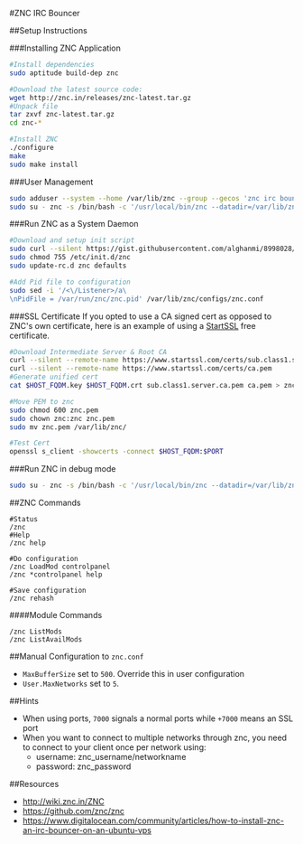 #ZNC IRC Bouncer

##Setup Instructions

###Installing ZNC Application
```bash
#Install dependencies
sudo aptitude build-dep znc

#Download the latest source code:
wget http://znc.in/releases/znc-latest.tar.gz
#Unpack file
tar zxvf znc-latest.tar.gz
cd znc-*

#Install ZNC
./configure
make
sudo make install
```

###User Management
```bash
sudo adduser --system --home /var/lib/znc --group --gecos 'znc irc bounser' znc
sudo su - znc -s /bin/bash -c '/usr/local/bin/znc --datadir=/var/lib/znc --makeconf'
```

###Run ZNC as a System Daemon
```bash
#Download and setup init script
sudo curl --silent https://gist.githubusercontent.com/alghanmi/8998028/raw/znc-init.sh -o /etc/init.d/znc
sudo chmod 755 /etc/init.d/znc
sudo update-rc.d znc defaults

#Add Pid file to configuration
sudo sed -i '/<\/Listener>/a\
\nPidFile = /var/run/znc/znc.pid' /var/lib/znc/configs/znc.conf
```

###SSL Certificate
If you opted to use a CA signed cert as opposed to ZNC's own certificate, here is an example of using a [StartSSL](http://www.startssl.com/) free certificate.

```bash
#Download Intermediate Server & Root CA
curl --silent --remote-name https://www.startssl.com/certs/sub.class1.server.ca.pem
curl --silent --remote-name https://www.startssl.com/certs/ca.pem
#Generate unified cert
cat $HOST_FQDM.key $HOST_FQDM.crt sub.class1.server.ca.pem ca.pem > znc.pem

#Move PEM to znc
sudo chmod 600 znc.pem
sudo chown znc:znc znc.pem
sudo mv znc.pem /var/lib/znc/

#Test Cert
openssl s_client -showcerts -connect $HOST_FQDM:$PORT
```

###Run ZNC in debug mode
```bash
sudo su - znc -s /bin/bash -c '/usr/local/bin/znc --datadir=/var/lib/znc --debug'
```

##ZNC Commands

```
#Status
/znc
#Help
/znc help

#Do configuration
/znc LoadMod controlpanel
/znc *controlpanel help

#Save configuration
/znc rehash
```

####Module Commands
```irc
/znc ListMods
/znc ListAvailMods
```

##Manual Configuration to `znc.conf`
  + `MaxBufferSize`  set to `500`. Override this in user configuration
  + `User.MaxNetworks` set to `5`.

##Hints
  + When using ports, `7000` signals a normal ports while `+7000` means an SSL port
  + When you want to connect to multiple networks through znc, you need to connect to your client once per network using:
    - username: znc_username/networkname
    - password: znc_password

##Resources
  + http://wiki.znc.in/ZNC
  + https://github.com/znc/znc
  + https://www.digitalocean.com/community/articles/how-to-install-znc-an-irc-bouncer-on-an-ubuntu-vps  
